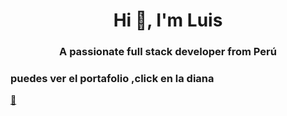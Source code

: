 <h1 align="center">Hi 👋, I'm Luis</h1>
<h3 align="center">A passionate full stack developer from Perú</h3>

### puedes ver el portafolio ,click en la diana
<a href="https://luiscricci.github.io/">
    🎯
  </a>

